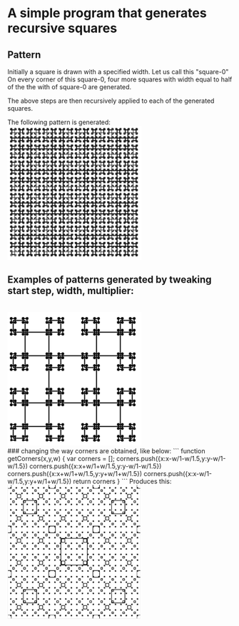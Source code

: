 # A simple program that generates recursive squares

## Pattern
Initially a square is drawn with a specified width. Let us call this "square-0"
On every corner of this square-0, four more squares with width equal to half of the the with of square-0 are generated.

The above steps are then recursively applied to each of the generated squares.

The following pattern is generated:
<br>
<img src="https://raw.githubusercontent.com/nmjmdr/recursive-squares/master/patterns/pattern1.png" width="300" height="300">

## Examples of patterns generated by tweaking start step, width, multiplier:

<br>
<img src="https://raw.githubusercontent.com/nmjmdr/recursive-squares/master/patterns/pattern2.png" width="300" height="300">

<br>
### changing the way corners are obtained, like below:
```
function getCorners(x,y,w) {
  var corners = [];
  corners.push({x:x-w/1-w/1.5,y:y-w/1-w/1.5})
  corners.push({x:x+w/1+w/1.5,y:y-w/1-w/1.5})
  corners.push({x:x+w/1+w/1.5,y:y+w/1+w/1.5})
  corners.push({x:x-w/1-w/1.5,y:y+w/1+w/1.5})
  return corners
}
```
Produces this:
<br>
<img src="https://raw.githubusercontent.com/nmjmdr/recursive-squares/master/patterns/pattern3.png" width="300" height="300">
